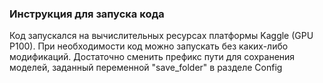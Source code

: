 ### Инструкция для запуска кода

Код запускался на вычислительных ресурсах платформы Kaggle (GPU P100).
При необходимости код можно запускать без каких-либо модификаций.
Достаточно сменить префикс пути для сохранения моделей, заданный переменной "save_folder" в разделе Config

